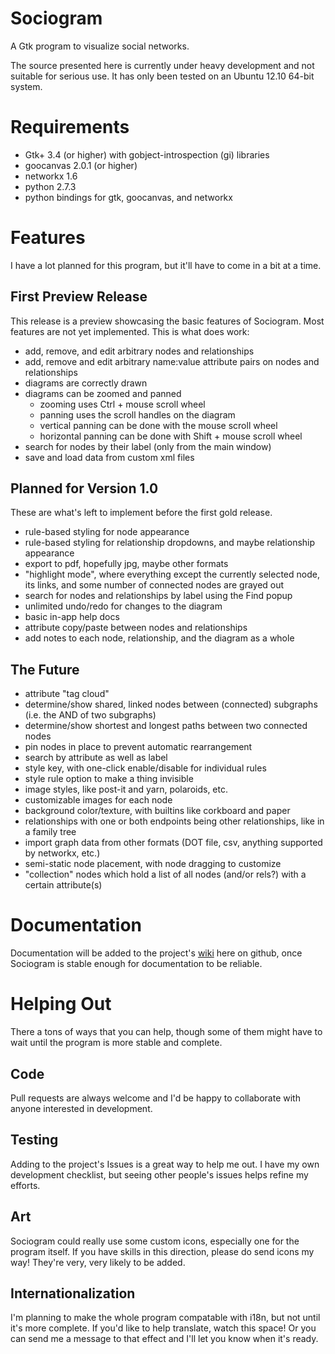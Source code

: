 Sociogram
=========

A Gtk program to visualize social networks.

The source presented here is currently under heavy development and not suitable for serious use. It has only been tested on an Ubuntu 12.10 64-bit system.

Requirements
============

* Gtk+ 3.4 (or higher) with gobject-introspection (gi) libraries
* goocanvas 2.0.1 (or higher)
* networkx 1.6
* python 2.7.3
* python bindings for gtk, goocanvas, and networkx

Features
=======
I have a lot planned for this program, but it'll have to come in a bit at a time.

First Preview Release
---------------------
This release is a preview showcasing the basic features of Sociogram. Most features are not yet implemented. This is what does work:
* add, remove, and edit arbitrary nodes and relationships
* add, remove and edit arbitrary name:value attribute pairs on nodes and relationships
* diagrams are correctly drawn
* diagrams can be zoomed and panned
    * zooming uses Ctrl + mouse scroll wheel
    * panning uses the scroll handles on the diagram
    * vertical panning can be done with the mouse scroll wheel
    * horizontal panning can be done with Shift + mouse scroll wheel
* search for nodes by their label (only from the main window)
* save and load data from custom xml files

Planned for Version 1.0
-----------------
These are what's left to implement before the first gold release.
* rule-based styling for node appearance
* rule-based styling for relationship dropdowns, and maybe relationship appearance
* export to pdf, hopefully jpg, maybe other formats
* "highlight mode", where everything except the currently selected node, its links, and some number of connected nodes are grayed out
* search for nodes and relationships by label using the Find popup
* unlimited undo/redo for changes to the diagram
* basic in-app help docs
* attribute copy/paste between nodes and relationships
* add notes to each node, relationship, and the diagram as a whole

The Future
---------
* attribute "tag cloud"
* determine/show shared, linked nodes between (connected) subgraphs (i.e. the AND of two subgraphs)
* determine/show shortest and longest paths between two connected nodes
* pin nodes in place to prevent automatic rearrangement
* search by attribute as well as label
* style key, with one-click enable/disable for individual rules
* style rule option to make a thing invisible
* image styles, like post-it and yarn, polaroids, etc.
* customizable images for each node
* background color/texture, with builtins like corkboard and paper
* relationships with one or both endpoints being other relationships, like in a family tree
* import graph data from other formats (DOT file, csv, anything supported by networkx, etc.)
* semi-static node placement, with node dragging to customize
* "collection" nodes which hold a list of all nodes (and/or rels?) with a certain attribute(s)

Documentation
============
Documentation will be added to the project's [wiki](https://github.com/aurule/Sociogram/wiki) here on github, once Sociogram is stable enough for documentation to be reliable.

Helping Out
==========
There a tons of ways that you can help, though some of them might have to wait until the program is more stable and complete.

Code
----
Pull requests are always welcome and I'd be happy to collaborate with anyone interested in development.

Testing
------
Adding to the project's Issues is a great way to help me out. I have my own development checklist, but seeing other people's issues helps refine my efforts.

Art
---
Sociogram could really use some custom icons, especially one for the program itself. If you have skills in this direction, please do send icons my way! They're very, very likely to be added.

Internationalization
-----------------
I'm planning to make the whole program compatable with i18n, but not until it's more complete. If you'd like to help translate, watch this space! Or you can send me a message to that effect and I'll let you know when it's ready.
